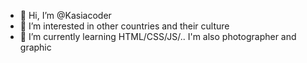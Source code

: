 - 👋 Hi, I’m @Kasiacoder
- 👀 I’m interested in other countries and their culture
- 🌱 I’m currently learning HTML/CSS/JS/..
I'm also photographer and graphic

<!---
Kasiacoder/Kasiacoder is a ✨ special ✨ repository because its `README.md` (this file) appears on your GitHub profile.
You can click the Preview link to take a look at your changes.
--->
